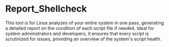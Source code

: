 # Report_Shellcheck
This tool is for Linux analyzes of your entire system in one pass, generating a detailed report on the condition of each script file if needed. Ideal for system administrators and developers, it ensures that every script is scrutinized for issues, providing an overview of the system's script health.
